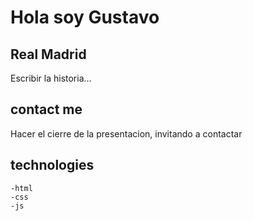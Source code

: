 # Hola soy Gustavo

## Real Madrid

Escribir la historia...

## contact me

Hacer el cierre de la presentacion, invitando a contactar 

## technologies

    -html
    -css
    -js
    